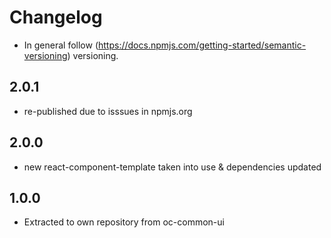 # Changelog

* In general follow (https://docs.npmjs.com/getting-started/semantic-versioning) versioning.

## 2.0.1
* re-published due to isssues in npmjs.org

## 2.0.0
* new react-component-template taken into use & dependencies updated

## 1.0.0

* Extracted to own repository from oc-common-ui
